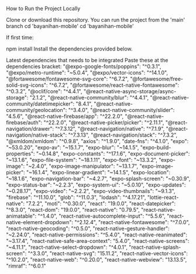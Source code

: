 How to Run the Project Locally

Clone or download this repository.
You can run the project from the 'main' branch
cd 'bayanihan-mobile'
cd 'bayanihan-mobile'

If first time:

npm install
Install the dependencies provided below.

Latest dependencies that needs to be integrated
Paste these at the dependencies bracket:
    "@expo-google-fonts/poppins": "^0.3.1",
    "@expo/metro-runtime": "~5.0.4",
    "@expo/vector-icons": "^14.1.0",
    "@fortawesome/fontawesome-svg-core": "^6.7.2",
    "@fortawesome/free-solid-svg-icons": "^6.7.2",
    "@fortawesome/react-native-fontawesome": "^0.3.2",
    "@oclif/core": "^4.4.1",
    "@react-native-async-storage/async-storage": "2.1.2",
    "@react-native-community/blur": "^4.4.1",
    "@react-native-community/datetimepicker": "8.4.1",
    "@react-native-community/geolocation": "^3.4.0",
    "@react-native-community/slider": "4.5.6",
    "@react-native-firebase/app": "^22.2.0",
    "@react-native-firebase/auth": "^22.2.0",
    "@react-native-picker/picker": "^2.11.1",
    "@react-navigation/drawer": "^7.3.12",
    "@react-navigation/native": "^7.1.9",
    "@react-navigation/native-stack": "^7.3.13",
    "@react-navigation/stack": "^7.3.2",
    "@xmldom/xmldom": "^0.9.8",
    "axios": "^1.9.0",
    "date-fns": "^4.1.0",
    "expo": "~53.0.20",
    "expo-av": "~15.1.7",
    "expo-blur": "~14.1.5",
    "expo-build-properties": "~0.14.8",
    "expo-constants": "^17.1.6",
    "expo-document-picker": "~13.1.6",
    "expo-file-system": "~18.1.11",
    "expo-font": "~13.3.2",
    "expo-image": "~2.4.0",
    "expo-image-manipulator": "~13.1.7",
    "expo-image-picker": "~16.1.4",
    "expo-linear-gradient": "~14.1.5",
    "expo-location": "~18.1.6",
    "expo-navigation-bar": "~4.2.7",
    "expo-splash-screen": "~0.30.9",
    "expo-status-bar": "~2.2.3",
    "expo-system-ui": "~5.0.10",
    "expo-updates": "~0.28.17",
    "expo-video": "~2.2.2",
    "expo-video-thumbnails": "~9.1.3",
    "firebase": "^11.10.0",
    "glob": "^11.0.3",
    "lodash": "^4.17.21",
    "lottie-react-native": "7.2.2",
    "moti": "^0.30.0",
    "react": "19.0.0",
    "react-datepicker": "^8.3.0",
    "react-dom": "19.0.0",
    "react-native": "0.79.5",
    "react-native-animatable": "^1.4.0",
    "react-native-autocomplete-input": "^5.5.6",
    "react-native-element-dropdown": "^2.12.4",
    "react-native-fontawesome": "^7.0.0",
    "react-native-geocoding": "^0.5.0",
    "react-native-gesture-handler": "~2.24.0",
    "react-native-permissions": "^5.4.0",
    "react-native-reanimated": "~3.17.4",
    "react-native-safe-area-context": "5.4.0",
    "react-native-screens": "~4.11.1",
    "react-native-select-dropdown": "^4.0.1",
    "react-native-splash-screen": "^3.3.0",
    "react-native-svg": "15.11.2",
    "react-native-vector-icons": "^10.2.0",
    "react-native-web": "^0.20.0",
    "react-native-webview": "13.13.5",
    "rimraf": "^6.0.1"
